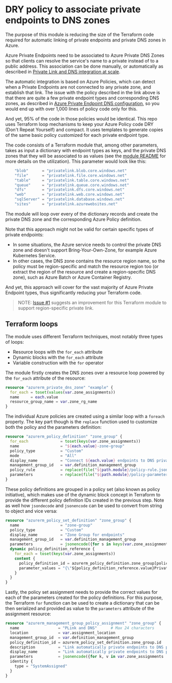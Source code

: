 # DRY policy to associate private endpoints to DNS zones

The purpose of this module is reducing the size of the Terraform code required for automatic linking of private endpoints and private DNS zones in Azure.

Azure Private Endpoints need to be associated to Azure Private DNS Zones so that clients can resolve the service's name to a private instead of to a public address. This association can be done manually, or automatically as described in [Private Link and DNS integration at scale](https://learn.microsoft.com/azure/cloud-adoption-framework/ready/azure-best-practices/private-link-and-dns-integration-at-scale).

The automatic integration is based on Azure Policies, which can detect when a Private Endpoints are not connected to any private zone, and establish that link. The issue with the policy described in the link above is that there are quite a few private endpoint types and corresponding DNS zones, as described in [Azure Private Endpoint DNS configuration](https://learn.microsoft.com/azure/private-link/private-endpoint-dns#azure-services-dns-zone-configuration), so you would end up with over 1,000 lines of policy code only for this.

And yet, 95% of the code in those policies would be identical. This repo uses Terraform loop mechanisms to keep your Azure Policy code DRY (Don't Repeat Yourself) and compact. It uses templates to generate copies of the same basic policy customized for each private endpoint type.

The code consists of a Terraform module that, among other parameters, takes as input a dictionary with endpoint types as keys, and the private DNS zones that they will be associated to as values (see the [module README](./modules/dns-zone-group/README.md) for more details on the utilization). This parameter would look like this:

```terraform
    "blob"      = "privatelink.blob.core.windows.net"
    "file"      = "privatelink.file.core.windows.net"
    "table"     = "privatelink.table.core.windows.net"
    "queue"     = "privatelink.queue.core.windows.net"
    "dfs"       = "privatelink.dfs.core.windows.net"
    "web"       = "privatelink.web.core.windows.net"
    "sqlServer" = "privatelink.database.windows.net"
    "sites"     = "privatelink.azurewebsites.net"
```

The module will loop over every of the dictionary records and create the private DNS zone and the corresponding Azure Policy definition.

Note that this approach might not be valid for certain specific types of private endpoints:

- In some situations, the Azure service needs to control the private DNS zone and doesn't support Bring-Your-Own-Zone, for example Azure Kubernetes Service.
- In other cases, the DNS zone contains the resource region name, so the policy must be region-specific and match the resource region too (or extract the region of the resource and create a region-specific DNS zone), such as Azure Batch or Azure Container Registry.

And yet, this approach will cover for the vast majority of Azure Private Endpoint types, thus significantly reducing your Terraform code.

> NOTE: [Issue #1](https://github.com/erjosito/azpolicy-tf/issues/1) suggests an improvement for this Terraform module to support region-specific private link.

## Terraform loops

The module uses different Terraform techniques, most notably three types of loops:

- Resource loops with the `for_each` attribute
- Dynamic blocks with the `for_each` attribute
- Variable construction with the `for` operator

The module firstly creates the DNS zones over a resource loop powered by the `for_each` attribute of the resource:

```terraform
resource "azurerm_private_dns_zone" "example" {
  for_each = toset(values(var.zone_assignments))
  name     = each.value
  resource_group_name = var.zone_rg_name
}
```

The individual Azure policies are created using a similar loop with a `foreach` property. The key part though is the `replace` function used to customize both the policy and the parameters definition:

```terraform
resource "azurerm_policy_definition" "zone_group" {
  for_each              = toset(keys(var.zone_assignments))
  name                  = "${each.value}-zone-group"
  policy_type           = "Custom"
  mode                  = "All"
  display_name          = "Connect ${each.value} endpoints to DNS private zones"
  management_group_id   = var.definition_management_group
  policy_rule           = replace(file("${path.module}/policy-rule.json"), "_ENDPOINT_TYPE_", each.value)
  parameters            = replace(file("${path.module}/policy-parameters.json"), "_ENDPOINT_TYPE_", each.value)
}
```

These policy definitions are grouped in a policy set (also known as policy initiative), which makes use of the dynamic block concept in Terraform to provide the different policy definition IDs created in the previous step. Note as well how `jsondecode` and `jsonencode` can be used to convert from string to object and vice versa:

```terraform
resource "azurerm_policy_set_definition" "zone_group" {
  name                  = "zone-group"
  policy_type           = "Custom"
  display_name          = "Zone Group for endpoints"
  management_group_id   = var.definition_management_group
  parameters            = jsonencode({for s in keys(var.zone_assignments) : "${s}PrivateDnsZoneId" => jsondecode(local.initiative_param_template)})
  dynamic policy_definition_reference {
    for_each = toset(keys(var.zone_assignments))
    content {
      policy_definition_id = azurerm_policy_definition.zone_group[policy_definition_reference.value].id
      parameter_values = "{\"${policy_definition_reference.value}PrivateDnsZoneId\": {\"value\": \"[parameters('${policy_definition_reference.value}PrivateDnsZoneId')]\"}}"
    }
  }
}
```

Lastly, the policy set assignment needs to provide the correct values for each of the parameters created for the policy definitions. For this purpose, the Terraform `for` function can be used to create a dictionary that can be then serialized and provided as value to the `parameters` attribute of the assignment resource:

```terraform
resource "azurerm_management_group_policy_assignment" "zone_group" {
  name                 = "PLink and DNS"      # Max 24 characters
  location             = var.assignment_location
  management_group_id  = var.definition_management_group
  policy_definition_id = azurerm_policy_set_definition.zone_group.id
  description          = "Link automatically private endpoints to DNS private zones"
  display_name         = "Link automatically private endpoints to DNS private zones"
  parameters           = jsonencode({for k, v in var.zone_assignments : "${k}PrivateDnsZoneId" => jsondecode("{ \"value\": \"${data.azurerm_subscription.primary.id}/resourceGroups/${var.zone_rg_name}/providers/Microsoft.Network/privateDnsZones/${v}\" }")})
  identity {
    type = "SystemAssigned"
  }
}

```    
